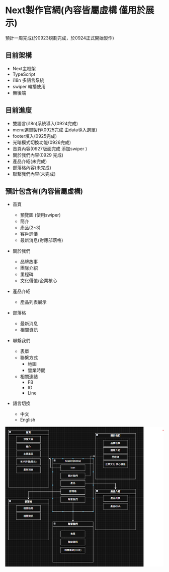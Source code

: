 # Next製作官網(內容皆屬虛構 僅用於展示)
  預計一周完成(於0923規劃完成，於0924正式開始製作)

## 目前架構
  - Next主框架
  - TypeScript
  - i18n 多語言系統
  - swiper 輪播使用
  - 無後端

## 目前進度
  - 雙語言(i18n)系統導入(0924完成) 
  - menu選單製作(0925完成 由data導入選單)
  - footer填入(0925完成)
  - 光暗模式切換功能(0926完成)
  - 首頁內容(0927版面完成 添加swiper )
  - 關於我們內容(0929 完成)
  - 產品介紹(未完成)
  - 部落格內容(未完成)
  - 聯繫我們內容(未完成)

## 預計包含有(內容皆屬虛構)
  - 首頁
    - 預覽圖 (使用swiper)
    - 簡介
    - 產品(2~3)
    - 客戶評價
    - 最新消息(對應部落格)

  - 關於我們
    - 品牌故事
    - 團隊介紹
    - 里程碑
    - 文化價值/企業核心

  - 產品介紹
    - 產品列表展示
  
  - 部落格
    - 最新消息
    - 相關資訊

  - 聯繫我們
    - 表單
    - 聯繫方式
      - 地圖
      - 營業時間
    - 相關連結
      - FB
      - IG
      - Line

  - 語言切換
    - 中文
    - English

![大致架構](/public/produce.png)

